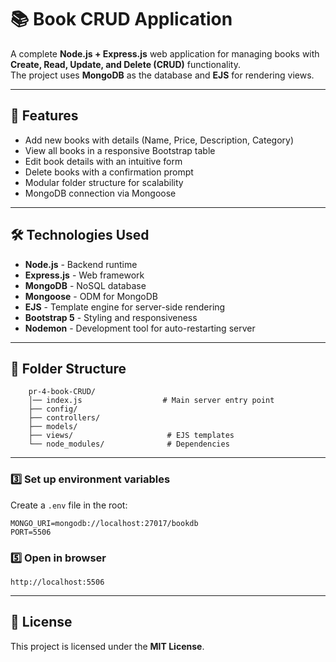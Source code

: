 # 📚 Book CRUD Application

A complete **Node.js + Express.js** web application for managing books with **Create, Read, Update, and Delete (CRUD)** functionality.  
The project uses **MongoDB** as the database and **EJS** for rendering views.

---

## 🚀 Features
- Add new books with details (Name, Price, Description, Category)
- View all books in a responsive Bootstrap table
- Edit book details with an intuitive form
- Delete books with a confirmation prompt
- Modular folder structure for scalability
- MongoDB connection via Mongoose

---

## 🛠 Technologies Used
- **Node.js** - Backend runtime
- **Express.js** - Web framework
- **MongoDB** - NoSQL database
- **Mongoose** - ODM for MongoDB
- **EJS** - Template engine for server-side rendering
- **Bootstrap 5** - Styling and responsiveness
- **Nodemon** - Development tool for auto-restarting server

---

## 📂 Folder Structure
```
    pr-4-book-CRUD/
    │── index.js                  # Main server entry point
    ├── config/
    ├── controllers/
    ├── models/
    ├── views/                     # EJS templates
    └── node_modules/              # Dependencies
```

---

### 3️⃣ Set up environment variables
Create a `.env` file in the root:
```env
MONGO_URI=mongodb://localhost:27017/bookdb
PORT=5506
```



### 5️⃣ Open in browser
```
http://localhost:5506
```

---

## 📜 License
This project is licensed under the **MIT License**.
